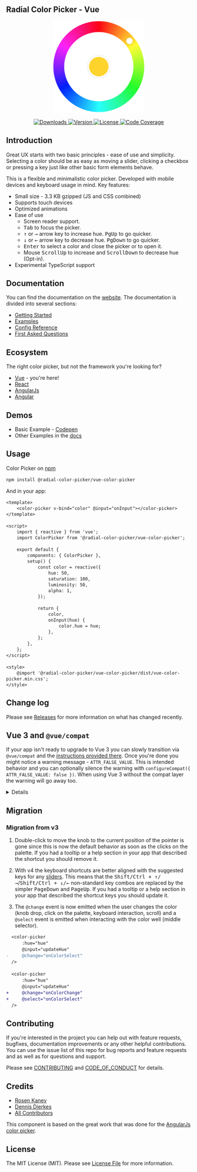 ## Radial Color Picker - Vue

<p align="center"><img width="250" src="https://raw.githubusercontent.com/radial-color-picker/vue-color-picker/HEAD/screenshots/thumbnail.png" alt="screenshot"></p>

<p align="center">
    <a href="https://www.npmjs.com/package/@radial-color-picker/vue-color-picker">
        <img src="https://img.shields.io/npm/dm/@radial-color-picker/vue-color-picker.svg" alt="Downloads">
    </a>
    <a href="https://www.npmjs.com/package/@radial-color-picker/vue-color-picker">
        <img src="https://img.shields.io/npm/v/@radial-color-picker/vue-color-picker.svg" alt="Version">
    </a>
    <a href="https://www.npmjs.com/package/@radial-color-picker/vue-color-picker">
        <img src="https://img.shields.io/npm/l/@radial-color-picker/vue-color-picker.svg" alt="License">
    </a>
    <a href="https://codecov.io/gh/radial-color-picker/vue-color-picker">
        <img src="https://codecov.io/gh/radial-color-picker/vue-color-picker/branch/master/graph/badge.svg" alt="Code Coverage" />
    </a>
</p>

## Introduction

Great UX starts with two basic principles - ease of use and simplicity. Selecting a color should be as easy as moving a slider, clicking a checkbox or pressing a key just like other basic form elements behave.

This is a flexible and minimalistic color picker. Developed with mobile devices and keyboard usage in mind. Key features:
* Small size - 3.3 KB gzipped (JS and CSS combined)
* Supports touch devices
* Optimized animations
* Ease of use
    * Screen reader support.
    * <kbd>Tab</kbd> to focus the picker.
    * <kbd>↑</kbd> or <kbd>→</kbd> arrow key to increase hue. <kbd>PgUp</kbd> to go quicker.
    * <kbd>↓</kbd> or <kbd>←</kbd> arrow key to decrease hue. <kbd>PgDown</kbd> to go quicker.
    * <kbd>Enter</kbd> to select a color and close the picker or to open it.
    * Mouse <kbd>ScrollUp</kbd> to increase and <kbd>ScrollDown</kbd> to decrease hue (Opt-in).
* Experimental TypeScript support

## Documentation

You can find the documentation on the [website](https://radial-color-picker.github.io/vue-color-picker/).
The documentation is divided into several sections:

* [Getting Started](https://radial-color-picker.github.io/vue-color-picker/guide/getting-started.html)
* [Examples](https://radial-color-picker.github.io/vue-color-picker/examples.html)
* [Config Reference](https://radial-color-picker.github.io/vue-color-picker/api.html)
* [First Asked Questions](https://radial-color-picker.github.io/vue-color-picker/guide/faq.html)

## Ecosystem

The right color picker, but not the framework you're looking for?
* [Vue][link-vue-color-picker] - you're here!
* [React][link-react-color-picker]
* [AngularJs][link-angularjs-color-picker]
* [Angular][link-angular-color-picker]

## Demos

* Basic Example - [Codepen](https://codepen.io/rkunev/pen/zjEmwV/)
* Other Examples in the [docs](https://radial-color-picker.github.io/vue-color-picker/examples.html)

## Usage

Color Picker on [npm](https://www.npmjs.com/package/@radial-color-picker/vue-color-picker)
```bash
npm install @radial-color-picker/vue-color-picker
```

And in your app:

```vue
<template>
    <color-picker v-bind="color" @input="onInput"></color-picker>
</template>

<script>
    import { reactive } from 'vue';
    import ColorPicker from '@radial-color-picker/vue-color-picker';

    export default {
        components: { ColorPicker },
        setup() {
            const color = reactive({
                hue: 50,
                saturation: 100,
                luminosity: 50,
                alpha: 1,
            });

            return {
                color,
                onInput(hue) {
                    color.hue = hue;
                },
            };
        },
    };
</script>

<style>
    @import '@radial-color-picker/vue-color-picker/dist/vue-color-picker.min.css';
</style>
```

## Change log

Please see [Releases][link-releases] for more information on what has changed recently.

## Vue 3 and `@vue/compat`

If your app isn't ready to upgrade to Vue 3 you can slowly transition via `@vue/compat` and the [instructions provided there](https://www.npmjs.com/package/@vue/compat). Once you're done you might notice a warning message - `ATTR_FALSE_VALUE`. This is intended behavior and you can optionally silence the warning with `configureCompat({ ATTR_FALSE_VALUE: false })`. When using Vue 3 without the compat layer the warning will go away too.

<details>
    <summary>Details</summary>
    <pre>
[Vue warn]: (deprecation ATTR_FALSE_VALUE) Attribute "aria-disabled" with v-bind value `false` will <br>render aria-disabled="false" instead of removing it in Vue 3. To remove the attribute, use `null` or <br>`undefined` instead. If the usage is intended, you can disable the compat behavior and suppress this warning with:<br>
configureCompat({ ATTR_FALSE_VALUE: false })<br>
Details: https://v3.vuejs.org/guide/migration/attribute-coercion.html
at &lt;ColorPicker&gt;
at &lt;App&gt;</pre>
</details>

## Migration

### Migration from v3

1. Double-click to move the knob to the current position of the pointer is gone since this is now the default behavior as soon as the clicks on the palette. If you had a tooltip or a help section in your app that described the shortcut you should remove it.

2. With v4 the keyboard shortcuts are better aligned with the suggested keys for any [sliders](https://www.w3.org/TR/wai-aria-practices/#slider). This means that the <kbd>Shift/Ctrl + ↑/→</kbd>/<kbd>Shift/Ctrl + ↓/←</kbd> non-standard key combos are replaced by the simpler <kbd>PageDown</kbd> and <kbd>PageUp</kbd>. If you had a tooltip or a help section in your app that described the shortcut keys you should update it.

3. The `@change` event is now emitted when the user changes the color (knob drop, click on the palette, keyboard interaction, scroll) and a `@select` event is emitted when interacting with the color well (middle selector).

```diff
  <color-picker
      :hue="hue"
      @input="updateHue"
-     @change="onColorSelect"
  />

  <color-picker
      :hue="hue"
      @input="updateHue"
+     @change="onColorChange"
+     @select="onColorSelect"
  />
```

## Contributing

If you're interested in the project you can help out with feature requests, bugfixes, documentation improvements or any other helpful contributions. You can use the issue list of this repo for bug reports and feature requests and as well as for questions and support.

Please see [CONTRIBUTING](CONTRIBUTING.md) and [CODE_OF_CONDUCT](CODE_OF_CONDUCT.md) for details.

## Credits

- [Rosen Kanev][link-author]
- [Dennis Dierkes](https://github.com/deen13)
- [All Contributors][link-contributors]

This component is based on the great work that was done for the [AngularJs color picker][link-angularjs-color-picker].

## License

The MIT License (MIT). Please see [License File](LICENSE) for more information.

[link-react-color-picker]: https://github.com/radial-color-picker/react-color-picker
[link-vue-color-picker]: https://github.com/radial-color-picker/vue-color-picker
[link-angular-color-picker]: https://github.com/radial-color-picker/angular-color-picker
[link-angularjs-color-picker]: https://github.com/talamaska/angular-radial-color-picker
[link-author]: https://github.com/rkunev
[link-contributors]: ../../contributors
[link-releases]: ../../releases
